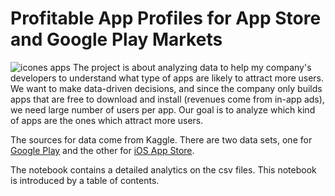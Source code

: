 # Profitable App Profiles for App Store and Google Play Markets
![icones apps](https://user-images.githubusercontent.com/63714618/116384101-d0756200-a817-11eb-8ebd-73d5ae7f894b.jpg)
The project is about analyzing data to help my company's developers to understand what type of apps are likely to attract more users. We want to make data-driven decisions, and since the company only builds apps that are free to download and install (revenues come from in-app ads), we need large number of users per app. Our goal is to analyze which kind of apps are the ones which attract more users.

The sources for data come from Kaggle. There are two data sets, one for [Google Play](https://www.kaggle.com/lava18/google-play-store-apps) and the other for [iOS App Store](https://www.kaggle.com/ramamet4/app-store-apple-data-set-10k-apps).

The notebook contains a detailed analytics on the csv files. This notebook is introduced by a table of contents.
